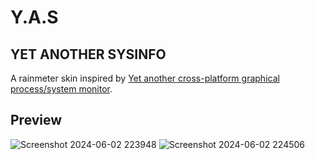 # Y.A.S
## YET ANOTHER SYSINFO

A rainmeter skin inspired by [Yet another cross-platform graphical process/system monitor](https://github.com/ClementTsang/bottom).

## Preview

![Screenshot 2024-06-02 223948](https://github.com/OrbEnforcer/Y.A.S/assets/108188721/ea64636c-fed5-41b6-b646-f656ef948266)
![Screenshot 2024-06-02 224506](https://github.com/OrbEnforcer/Y.A.S/assets/108188721/2df8192b-4e22-44b8-a5b0-7dce38ec1598)
